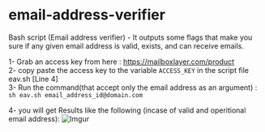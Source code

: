 # email-address-verifier
Bash script (Email address verifier) -  It outputs some flags that make you sure if any given email address is valid, exists, and can receive emails.


1- Grab an access key from here :  https://mailboxlayer.com/product <br/>
2- copy paste the access key to the variable `ACCESS_KEY` in the script file eav.sh [Line 4] <br/>
3- Run the command(that accept only the email address as an argument)  : `sh eav.sh email_address_id@domain.com` <br/>

4- you will get Results like the following (incase of valid and operitional email address):
![Imgur](http://i.imgur.com/zlHnNQR.png)
